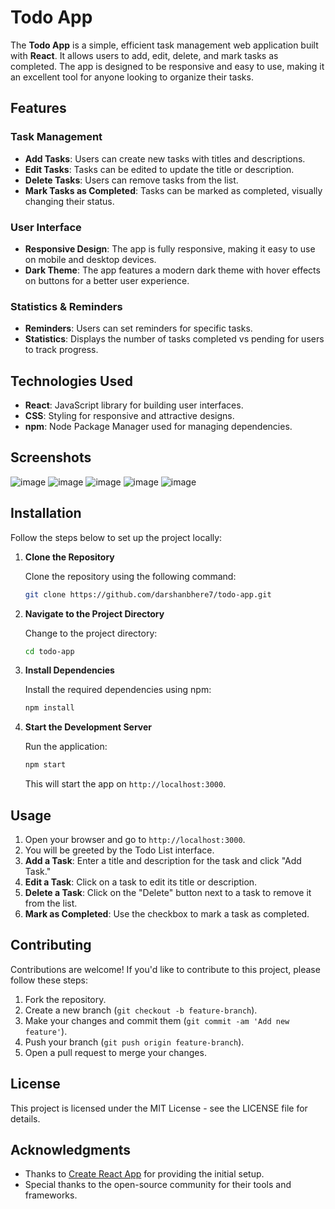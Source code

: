 
# Todo App

The **Todo App** is a simple, efficient task management web application built with **React**. It allows users to add, edit, delete, and mark tasks as completed. The app is designed to be responsive and easy to use, making it an excellent tool for anyone looking to organize their tasks.

## Features

### Task Management
- **Add Tasks**: Users can create new tasks with titles and descriptions.
- **Edit Tasks**: Tasks can be edited to update the title or description.
- **Delete Tasks**: Users can remove tasks from the list.
- **Mark Tasks as Completed**: Tasks can be marked as completed, visually changing their status.

### User Interface
- **Responsive Design**: The app is fully responsive, making it easy to use on mobile and desktop devices.
- **Dark Theme**: The app features a modern dark theme with hover effects on buttons for a better user experience.

### Statistics & Reminders
- **Reminders**: Users can set reminders for specific tasks.
- **Statistics**: Displays the number of tasks completed vs pending for users to track progress.

## Technologies Used
- **React**: JavaScript library for building user interfaces.
- **CSS**: Styling for responsive and attractive designs.
- **npm**: Node Package Manager used for managing dependencies.

## Screenshots

![image](https://github.com/user-attachments/assets/a17ee5c8-57f2-4d21-bb12-6daf50af59a3)
![image](https://github.com/user-attachments/assets/c4947db7-5e94-417d-95bc-a4ceb8c13faa)
![image](https://github.com/user-attachments/assets/d2a029ee-9a81-43d6-ad22-dc33470488d7)
![image](https://github.com/user-attachments/assets/a0292ee0-5743-4bae-beef-66b0baadcfb2)
![image](https://github.com/user-attachments/assets/915d882c-3627-4227-ae50-6bcebbb88e40)



## Installation

Follow the steps below to set up the project locally:

1. **Clone the Repository**

   Clone the repository using the following command:

   ```bash
   git clone https://github.com/darshanbhere7/todo-app.git
   ```

2. **Navigate to the Project Directory**

   Change to the project directory:

   ```bash
   cd todo-app
   ```

3. **Install Dependencies**

   Install the required dependencies using npm:

   ```bash
   npm install
   ```

4. **Start the Development Server**

   Run the application:

   ```bash
   npm start
   ```

   This will start the app on `http://localhost:3000`.

## Usage

1. Open your browser and go to `http://localhost:3000`.
2. You will be greeted by the Todo List interface.
3. **Add a Task**: Enter a title and description for the task and click "Add Task."
4. **Edit a Task**: Click on a task to edit its title or description.
5. **Delete a Task**: Click on the "Delete" button next to a task to remove it from the list.
6. **Mark as Completed**: Use the checkbox to mark a task as completed.

## Contributing

Contributions are welcome! If you'd like to contribute to this project, please follow these steps:

1. Fork the repository.
2. Create a new branch (`git checkout -b feature-branch`).
3. Make your changes and commit them (`git commit -am 'Add new feature'`).
4. Push your branch (`git push origin feature-branch`).
5. Open a pull request to merge your changes.

## License

This project is licensed under the MIT License - see the LICENSE file for details.

## Acknowledgments

- Thanks to [Create React App](https://github.com/facebook/create-react-app) for providing the initial setup.
- Special thanks to the open-source community for their tools and frameworks.
